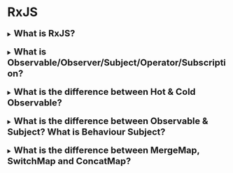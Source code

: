 <h1>RxJS</h1>

[//]:# (What is RxJS?)

<details>
    <summary>
        <b><big><big>
            What is RxJS?
        </big></big></b>
    </summary>

RxJS (Reactive Extensions for JavaScript) — это библиотека для реактивного программирования 
с использованием наблюдаемых объектов, которая упрощает создание асинхронного кода 
или кода на основе обратного вызова.

Используется зачастую для:
- Преобразование существующего кода для асинхронных операций с наблюдаемыми объектами
- Перебор значений в потоке
- Сопоставление значений различным типам
- Фильтрация потоков
- Составление нескольких потоков

</details>
<br>

[//]:# (What is Observable/Observer/Subject/Operator/Subscription?)

<details>
    <summary>
        <b><big><big>
            What is Observable/Observer/Subject/Operator/Subscription?
        </big></big></b>
    </summary>

**Наблюдаемый (Observable)**
Наблюдаемый объект — это функция, которая создает наблюдателя и прикрепляет его к источнику, 
где ожидаются значения, например клики, события мыши от элемента dom или HTTP-запрос и т. д.

**Наблюдатель (Observer)**
Это объект с методами next(), error() и complete(), который будет вызываться при взаимодействии 
с наблюдаемым, т.е. источник взаимодействует, например, нажатие кнопки, запрос Http и т. д. 
Проще говоря, наблюдаемый представляет асинхронный поток данных, 
и наблюдатель подписывается на наблюдаемое для получения потока.

**Подписка (Subscription)**
Когда наблюдаемое создается, для его выполнения нам нужно подписаться на него. 
Подписку можно использовать для отмены выполнения. 
Функция подписки запускает поток от наблюдаемого к функции наблюдателя.

**Subject**
Субъект — это наблюдаемое, которое может общаться со многими наблюдателями.

Используется для:
- вы можете подписаться на субъект, чтобы получать значения из его потока
- вы можете передать значения в поток, вызвав метод next()
- вы даже можете передать субъект в качестве наблюдателя в наблюдатель: 

**Operators**
Оператор — это чистая функция, которая принимает наблюдаемое в качестве входных данных,
а вывод также является наблюдаемым.

</details>
<br>

[//]:# (What is the difference between Hot & Cold Observable?)

<details>
    <summary>
        <b><big><big>
            What is the difference between Hot & Cold Observable?
        </big></big></b>
    </summary>

Холодные Observable не будут давать данные, пока мы не подпишемся.
Когда мы подписываемся на Observable, оно выполняет наблюдаемую функцию. 
**Поскольку код производителя включен в Observable функцию,
он запускается только при вызове наблюдаемой функции.**

**Холодные наблюдаемые являются одноадресной.** 
Каждая подписка выполняет наблюдаемую функцию и, следовательно, код для создания данных. 

**Горячие наблюдаемые излучают данные, которые были созданы вне тела наблюдаемой функции.**

Данные генерируются независимо от того, 
подписан ли наблюдатель на наблюдаемое или нет.
Наблюдаемая функция просто обращается к уже созданным данным (вне функции) 
и отправляет данные наблюдателям.

Все наблюдатели получат одни и те же данные. 
**Таким образом, говорят, что горячая наблюдаемая является многоадресной.**

</details>
<br>

[//]:# (What is the difference between Observble & Subject? What is Behaviour Subject?)

<details>
    <summary>
        <b><big><big>
            What is the difference between Observable & Subject? What is Behaviour Subject?
        </big></big></b>
    </summary>

**Субъект RxJS — это особый тип Observable, который позволяет передавать значения 
множеству наблюдателей.** 
**В то время как простые Observable являются одноадресными** 

**Используйте Observable, когда**
Обычный Observable следует использовать, когда вам нужен только один подписчик. 
Или вам все равно, что подписчик, который придет первым, будет завершен первым, 
пока второй не получит свои значения.

**Используйте Subject, когда**
Когда вам нужно несколько подписчиков и вы заботитесь о том, 
чтобы все подписчики одновременно получали свои новые значения, вам нужна тема.

- Используйте **BehaviourSubject**, когда вам нужно последнее заданное значение.
- Используйте **ReplaySubject**, когда вам нужно больше, чем последнее заданное значение. 
(Например, предыдущие пять значений)
- Используйте **AsyncSubject**, если вы хотите, чтобы подписчикам передавалось только 
последнее значение.

</details>
<br>

[//]:# (What is the difference between MergeMap, SwitchMap and ConcatMap?)

<details>
    <summary>
        <b><big><big>
            What is the difference between MergeMap, SwitchMap and ConcatMap?
        </big></big></b>
    </summary>

**switchMap , mergeMap , concatMap и ExhaustMap являются операторами выравнивания rxjs.**
Они считаются трансформационными операторами, поскольку они преобразуют
Observble после применения функции в новую Observble.

**mergeMap** - выполняет функцию, и одновременно следит за новыми вызовами,
когда он получает новый вызов, он начинает сразу же его обрабатывать, 
даже если текущий еще не выполнен, 
затем он отправляет обратно первое, что будет завершено и так далее.
(любая загрузка файлов)

**concatMap** - выполняет вызовы по порядку. 
Пока он выполняет функцию и приходит новый вызов, он принимает к сведению этот вызов (в буфере),
чтобы вернуться к нему после завершения текущей функции.
(отправка любых сообщений когда важен порядок)

**ExhaustMap** - Когда выполняется функция, будет игнорироваться любой другой вызов, 
пока не закончит текущий.
(проверка кредов, нас не интересует сколько раз пользователь нажмет, 
нас интересует только состояние на текущий момент)

**switchMap** - Когда выполняется функция и получает новый вызов, 
он бросает выполнение текущей функции и сразу начинает выполнять новую.
(Пользователь генерирует сложный хеш ключ, повторная отправка будет означать что старый уже не нужен)

</details>
<br>